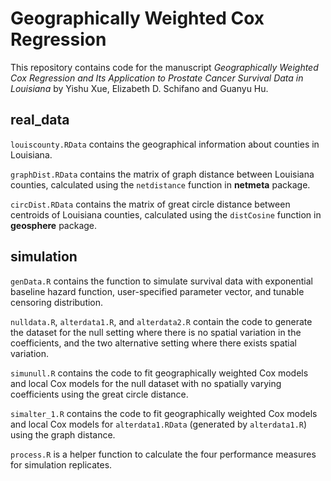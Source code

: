 # Geographically Weighted Cox Regression

This repository contains code for the manuscript *Geographically Weighted Cox
Regression and Its Application to Prostate Cancer Survival Data in Louisiana* by
Yishu Xue, Elizabeth D. Schifano and Guanyu Hu.

## real_data

`louiscounty.RData` contains the geographical information about counties in
Louisiana. 

`graphDist.RData` contains the matrix of graph distance between Louisiana counties,
calculated using the `netdistance` function in **netmeta** package.


`circDist.RData` contains the matrix of great circle distance between centroids of
Louisiana counties, calculated using the `distCosine` function in **geosphere** package.


## simulation

`genData.R` contains the function to simulate survival data with exponential baseline
hazard function, user-specified parameter vector, and tunable censoring distribution.

`nulldata.R`, `alterdata1.R`, and `alterdata2.R` contain the code
to generate the dataset for the null setting where there is no spatial
variation in the coefficients, and the two alternative setting where there
exists spatial variation. 

`simunull.R` contains the code to fit geographically weighted Cox models
and local Cox models for the null dataset with no spatially varying
coefficients using the great circle distance.

`simalter_1.R` contains the code to fit geographically weighted Cox models and local
Cox models for `alterdata1.RData` (generated by `alterdata1.R`) using the graph distance.

`process.R` is a helper function to calculate the four performance measures for simulation
replicates.


